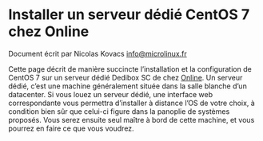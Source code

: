 Installer un serveur dédié CentOS 7 chez Online
===============================================

Document écrit par Nicolas Kovacs <info@microlinux.fr>

Cette page décrit de manière succincte l’installation et la configuration de
CentOS 7 sur un serveur dédié Dedibox SC de chez
[Online](https://www.online.net/fr). Un serveur dédié, c’est une machine
généralement située dans la salle blanche d’un datacenter. Si vous louez un
serveur dédié, une interface web correspondante vous permettra d’installer à
distance l’OS de votre choix, à condition bien sûr que celui-ci figure dans la
panoplie de systèmes proposés. Vous serez ensuite seul maître à bord de cette
machine, et vous pourrez en faire ce que vous voudrez.
